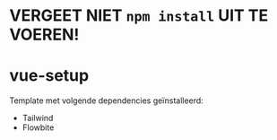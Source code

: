 # VERGEET NIET `npm install` UIT TE VOEREN!

# vue-setup

Template met volgende dependencies geïnstalleerd:

- Tailwind
- Flowbite

